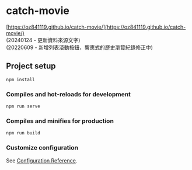 # catch-movie

[https://oz841119.github.io/catch-movie/](https://oz841119.github.io/catch-movie/)  
(20240124 - 更新資料來源文字)  
(20220609 - 新增列表滾動按鈕，響應式的歷史瀏覽紀錄修正中)

## Project setup
```
npm install
```

### Compiles and hot-reloads for development
```
npm run serve
```

### Compiles and minifies for production
```
npm run build
```

### Customize configuration
See [Configuration Reference](https://cli.vuejs.org/config/).
